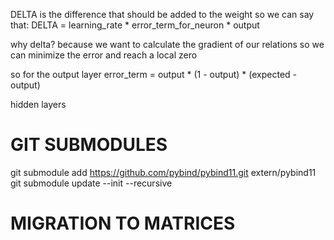 DELTA is the difference that should be added to the weight so we can say that:
DELTA = learning_rate * error_term_for_neuron * output

why delta? because we want to calculate the gradient of our relations so we can minimize the error and reach a local zero

so
for the output layer
error_term = output * (1 - output) * (expected - output)

hidden layers



# GIT SUBMODULES
git submodule add https://github.com/pybind/pybind11.git extern/pybind11
git submodule update --init --recursive


# MIGRATION TO MATRICES
